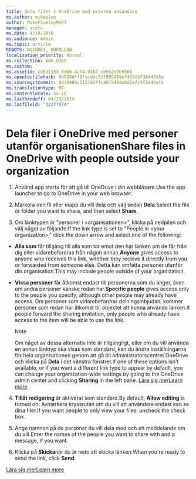 ```yaml
---
title: Dela filer i OneDrive med externa användare
ms.author: mikeplum
author: MikePlumleyMSFT
manager: scotv
ms.date: 4/10/2018
ms.audience: Admin
ms.topic: article
ROBOTS: NOINDEX, NOFOLLOW
localization_priority: Normal
ms.collection: Adm_O365
ms.custom: ''
ms.assetid: cd031153-5db6-4cf4-92b7-eb562e7b9568
ms.openlocfilehash: 9b920dff8facdec51f005489e7433db738447e5e
ms.sourcegitcommit: 9d78905c512192ffc4675468abd2efc5f2e4baf4
ms.translationtype: MT
ms.contentlocale: sv-SE
ms.lasthandoff: 04/23/2019
ms.locfileid: "32377974"
---
```

# <a name="share-files-in-onedrive-with-people-outside-your-organization"></a><span data-ttu-id="fbef8-102">Dela filer i OneDrive med personer utanför organisationen</span><span class="sxs-lookup"><span data-stu-id="fbef8-102">Share files in OneDrive with people outside your organization</span></span>

1. <span data-ttu-id="fbef8-103">Använd app starta för att gå till OneDrive i din webbläsare.</span><span class="sxs-lookup"><span data-stu-id="fbef8-103">Use the app launcher to go to OneDrive in your web browser.</span></span> 
    
2. <span data-ttu-id="fbef8-104">Markera den fil eller mapp du vill dela och välj sedan **Dela**.</span><span class="sxs-lookup"><span data-stu-id="fbef8-104">Select the file or folder you want to share, and then select **Share**.</span></span> 
    
3. <span data-ttu-id="fbef8-105">Om länktypen är ”personer i \<organisationen\>”, klicka på nedpilen och välj något av följande:</span><span class="sxs-lookup"><span data-stu-id="fbef8-105">If the link type is set to "People in \<your organization\>," click the down arrow and select one of the following:</span></span> 
    
  - <span data-ttu-id="fbef8-106">**Alla som** får tillgång till alla som tar emot den här länken om de får från dig eller vidarebefordras från någon annan.</span><span class="sxs-lookup"><span data-stu-id="fbef8-106">**Anyone** gives access to anyone who receives this link, whether they receive it directly from you or forwarded from someone else.</span></span> <span data-ttu-id="fbef8-107">Detta kan omfatta personer utanför din organisation.</span><span class="sxs-lookup"><span data-stu-id="fbef8-107">This may include people outside of your organization.</span></span> 
    
  - <span data-ttu-id="fbef8-108">**Vissa personer** får åtkomst endast till personerna som du anger, även om andra personer kanske redan har.</span><span class="sxs-lookup"><span data-stu-id="fbef8-108">**Specific people** gives access only to the people you specify, although other people may already have access.</span></span> <span data-ttu-id="fbef8-109">Om personer som vidarebefordrar delningsinbjudan, kommer personer som redan har åtkomst till objektet att kunna använda länken.</span><span class="sxs-lookup"><span data-stu-id="fbef8-109">If people forward the sharing invitation, only people who already have access to the item will be able to use the link.</span></span> 
    
    > [!NOTE]
    > <span data-ttu-id="fbef8-110">Om något av dessa alternativ inte är tillgängligt, eller om du vill använda en annan länktyp ska visas som standard, kan du ändra inställningarna för hela organisationen genom att gå till administratörscentret OneDrive och klicka på **Dela** i det vänstra fönstret.</span><span class="sxs-lookup"><span data-stu-id="fbef8-110">If one of these options isn't available, or if you want a different link type to appear by default, you can change your organization-wide settings by going to the OneDrive admin center and clicking **Sharing** in the left pane.</span></span> [<span data-ttu-id="fbef8-111">Lära sig mer</span><span class="sxs-lookup"><span data-stu-id="fbef8-111">Learn more</span></span>](https://go.microsoft.com/fwlink/?linkid=871961)
  
4. <span data-ttu-id="fbef8-112">**Tillåt redigering** är aktiverat som standard.</span><span class="sxs-lookup"><span data-stu-id="fbef8-112">By default, **Allow editing** is turned on.</span></span> <span data-ttu-id="fbef8-113">Avmarkera kryssrutan om du vill att användare endast kan se dina filer.</span><span class="sxs-lookup"><span data-stu-id="fbef8-113">If you want people to only view your files, uncheck the check box.</span></span> 
    
5. <span data-ttu-id="fbef8-114">Ange namnen på de personer du vill dela med och ett meddelande om du vill.</span><span class="sxs-lookup"><span data-stu-id="fbef8-114">Enter the names of the people you want to share with and a message, if you want.</span></span>
    
6. <span data-ttu-id="fbef8-115">Klicka på **Skicka**när du är redo att skicka länken.</span><span class="sxs-lookup"><span data-stu-id="fbef8-115">When you're ready to send the link, click **Send**.</span></span> 
    
[<span data-ttu-id="fbef8-116">Lära sig mer</span><span class="sxs-lookup"><span data-stu-id="fbef8-116">Learn more</span></span>](https://go.microsoft.com/fwlink/?linkid=871861)
  


